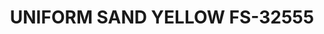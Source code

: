 ---
layout: product
title: "UNIFORM SAND YELLOW FS-32555"
price: "300" 
desc: "Akrilna boja 17mL - Metalik"
img_path: "/assets/img/AMMOF510.webp"
brand: "AMMO"
available: false
special_offer: false
new: false
soon: false
cat: "020000"
subcat: "020100"
subsubcat: "020101"
sifra: "AMMOF510"
popular: false
---